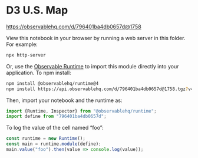 # D3 U.S. Map

https://observablehq.com/d/796401ba4db0657d@1758

View this notebook in your browser by running a web server in this folder. For
example:

~~~sh
npx http-server
~~~

Or, use the [Observable Runtime](https://github.com/observablehq/runtime) to
import this module directly into your application. To npm install:

~~~sh
npm install @observablehq/runtime@4
npm install https://api.observablehq.com/d/796401ba4db0657d@1758.tgz?v=3
~~~

Then, import your notebook and the runtime as:

~~~js
import {Runtime, Inspector} from "@observablehq/runtime";
import define from "796401ba4db0657d";
~~~

To log the value of the cell named “foo”:

~~~js
const runtime = new Runtime();
const main = runtime.module(define);
main.value("foo").then(value => console.log(value));
~~~
